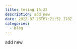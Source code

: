 ```yaml
---
title: tesing 16:23
description: add new
date: 2022-07-26T07:21:52.178Z
categories:
  - blog
---
```

add new